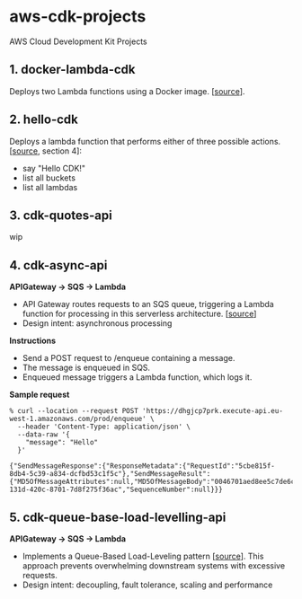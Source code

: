 # aws-cdk-projects
AWS Cloud Development Kit Projects

## 1. docker-lambda-cdk
Deploys two Lambda functions using a Docker image. [[source](https://www.fpgmaas.com/blog/aws-cdk-lambdas-docker)].

## 2. hello-cdk
Deploys a lambda function that performs either of three possible actions. [[source](https://www.udemy.com/course/aws-cdk-masterclass-build-aws-cloud-infrastructures/learn/lecture/33199370#overview), section 4]:
- say "Hello CDK!"
- list all buckets
- list all lambdas

## 3. cdk-quotes-api
wip

## 4. cdk-async-api
**APIGateway -> SQS -> Lambda**
- API Gateway routes requests to an SQS queue, triggering a Lambda function for processing in this serverless architecture. [[source](https://betterprogramming.pub/how-to-integrate-api-gateway-and-sqs-with-aws-cdk-14e74e7de5ba)]
- Design intent: asynchronous processing

**Instructions**
- Send a POST request to /enqueue containing a message.
- The message is enqueued in SQS.
- Enqueued message triggers a Lambda function, which logs it.

**Sample request**
```
% curl --location --request POST 'https://dhgjcp7prk.execute-api.eu-west-1.amazonaws.com/prod/enqueue' \
  --header 'Content-Type: application/json' \
  --data-raw '{
    "message": "Hello"
  }'

{"SendMessageResponse":{"ResponseMetadata":{"RequestId":"5cbe815f-8db4-5c39-a834-dcfbd53c1f5c"},"SendMessageResult":{"MD5OfMessageAttributes":null,"MD5OfMessageBody":"0046701aed8ee5c7de6c01430556b13e","MD5OfMessageSystemAttributes":null,"MessageId":"59c52602-131d-420c-8701-7d8f275f36ac","SequenceNumber":null}}}
```
## 5. cdk-queue-base-load-levelling-api
**APIGateway -> SQS -> Lambda**
- Implements a Queue-Based Load-Leveling pattern [[source](https://majestic.cloud/integrating-aws-api-gateway-with-sqs/)]. This approach prevents overwhelming downstream systems with excessive requests.
- Design intent: decoupling, fault tolerance, scaling and performance

